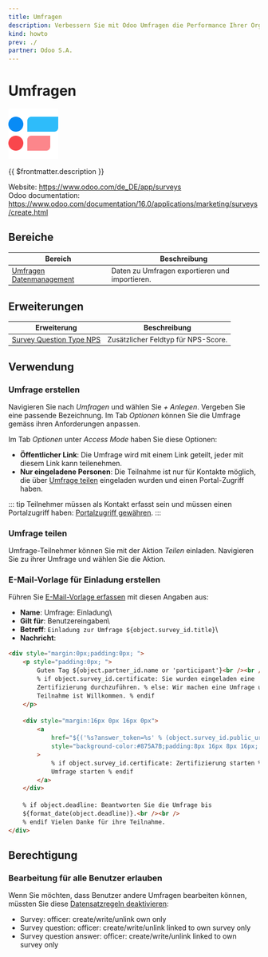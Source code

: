 ```yaml
---
title: Umfragen
description: Verbessern Sie mit Odoo Umfragen die Performance Ihrer Organisation.
kind: howto
prev: ./
partner: Odoo S.A.
---
```


# Umfragen

![icons_odoo_survey](attachments/icons_odoo_survey.png)

{{ $frontmatter.description }}

Website: <https://www.odoo.com/de_DE/app/surveys>\
Odoo documentation: <https://www.odoo.com/documentation/16.0/applications/marketing/surveys/create.html>

## Bereiche

| Bereich                                                | Beschreibung                                   |
| ------------------------------------------------------ | ---------------------------------------------- |
| [Umfragen Datenmanagement](Survey%20Datamanagement.md) | Daten zu Umfragen exportieren und importieren. |

## Erweiterungen

| Erweiterung                                                   | Beschreibung                        |
| ------------------------------------------------------------- | ----------------------------------- |
| [Survey Question Type NPS](Survey%20Question%20Type%20NPS.md) | Zusätzlicher Feldtyp für NPS-Score. |

## Verwendung

### Umfrage erstellen

Navigieren Sie nach _Umfragen_ und wählen Sie _+ Anlegen_. Vergeben Sie eine passende Bezeichnung. Im Tab _Optionen_ können Sie die Umfrage gemäss ihren Anforderungen anpassen.

Im Tab _Optionen_ unter _Access Mode_ haben Sie diese Optionen:

- **Öffentlicher Link**: Die Umfrage wird mit einem Link geteilt, jeder mit diesem Link kann teilenehmen.
- **Nur eingeladene Personen**: Die Teilnahme ist nur für Kontakte möglich, die über [Umfrage teilen](#Umfrage%20teilen) eingeladen wurden und einen Portal-Zugriff haben.

::: tip
Teilnehmer müssen als Kontakt erfasst sein und müssen einen Portalzugriff haben: [Portalzugriff gewähren](Settings%20Login.md#Portalzugriff%20gewähren).
:::

### Umfrage teilen

Umfrage-Teilnehmer können Sie mit der Aktion _Teilen_ einladen. Navigieren Sie zu ihrer Umfrage und wählen Sie die Aktion.

### E-Mail-Vorlage für Einladung erstellen

Führen Sie [E-Mail-Vorlage erfassen](Dialog%20E-Mail.md#E-Mail-Vorlage%20erfassen) mit diesen Angaben aus:

- **Name**: Umfrage: Einladung\
- **Gilt für**: Benutzereingaben\
- **Betreff**: `Einladung zur Umfrage ${object.survey_id.title}`\
- **Nachricht**:

```html
<div style="margin:0px;padding:0px; ">
    <p style="padding:0px; ">
        Guten Tag ${object.partner_id.name or 'participant'}<br /><br />
        % if object.survey_id.certificate: Sie wurden eingeladen eine
        Zertifizierung durchzuführen. % else: Wir machen eine Umfrage und ihre
        Teilnahme ist Willkommen. % endif
    </p>

    <div style="margin:16px 0px 16px 0px">
        <a
            href="${('%s?answer_token=%s' % (object.survey_id.public_url, object.token)) | safe}"
            style="background-color:#875A7B;padding:8px 16px 8px 16px; text-decoration:none; color:#fff; border-radius:5px; font-size:13px"
        >
            % if object.survey_id.certificate: Zertifizierung starten % else:
            Umfrage starten % endif
        </a>
    </div>

    % if object.deadline: Beantworten Sie die Umfrage bis
    ${format_date(object.deadline)}.<br /><br />
    % endif Vielen Danke für ihre Teilnahme.
</div>
```

## Berechtigung

### Bearbeitung für alle Benutzer erlauben

Wenn Sie möchten, dass Benutzer andere Umfragen bearbeiten können, müssten Sie diese [Datensatzregeln deaktivieren](Settings%20Permissions.md#Datensatzregeln%20deaktivieren):

- Survey: officer: create/write/unlink own only
- Survey question: officer: create/write/unlink linked to own survey only
- Survey question answer: officer: create/write/unlink linked to own survey only
